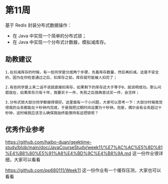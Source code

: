 # 第11周

基于 Redis 封装分布式数据操作：
- 在 Java 中实现一个简单的分布式锁；
- 在 Java 中实现一个分布式计数器，模拟减库存。


## 助教建议

```
1.在扣减库存的时候，有一些同学是分成两个步骤，先看库存数量，然后再扣减。这是不安全的，因为在你检查通过之后，扣库存之前，库存就可能被人扣完了；

2.有些同学是上来二话不说就直接扣库存，如果剩下的库存还大于等于0，就说明成功。那么问题就在，如果库存只有十件，我要买十一件，失败之后我再尝试买一件，会怎样；

3.分布式锁大部分同学都做得很好。这里面有一个小问题，大家可以思考一下：大部分时候我觉得我的业务都能在十秒钟内完成，于是我把过期时间设置为十秒钟。但是，偶尔会有业务超过十秒钟，这时候我应该怎么确保我始终能够持有这把锁呢？
```

## 优秀作业参考
https://github.com/haibo-duan/geektime-study/blob/main/doc/JavaCourseStudy/week11/%E7%AC%AC%E5%8D%81%E4%B8%80%E5%91%A8%E4%BD%9C%E4%B8%9A.md 这一份作业很详细，大家可以看看

https://github.com/pp680111/Week11 这一份作业有一个缓存压测，大家也可以看看

